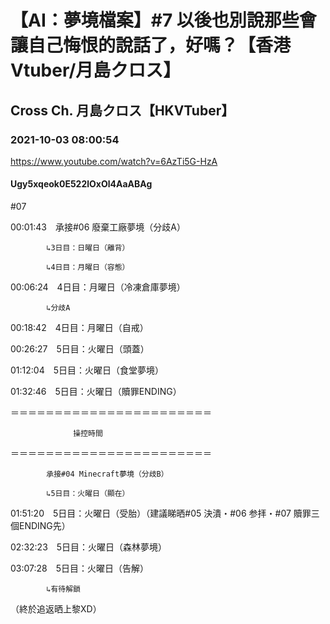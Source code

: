 # 【AI：夢境檔案】#7 以後也別說那些會讓自己悔恨的說話了，好嗎？【香港Vtuber/月島クロス】
## Cross Ch. 月島クロス【HKVTuber】
### 2021-10-03 08:00:54
https://www.youtube.com/watch?v=6AzTi5G-HzA
#### Ugy5xqeok0E522lOxOl4AaABAg
#07



00:01:43　承接#06 廢棄工廠夢境（分歧A）

		    ↳3日目：日曜日（離背）

		    ↳4日目：月曜日（容態）

00:06:24　4日目：月曜日（冷凍倉庫夢境）

		    ↳分歧A

00:18:42　4日目：月曜日（自戒）

00:26:27　5日目：火曜日（頭蓋）

01:12:04　5日目：火曜日（食堂夢境）

01:32:46　5日目：火曜日（贖罪ENDING）

＝＝＝＝＝＝＝＝＝＝＝＝＝＝＝＝＝＝＝＝＝＝＝

				  操控時間

＝＝＝＝＝＝＝＝＝＝＝＝＝＝＝＝＝＝＝＝＝＝＝

		    承接#04 Minecraft夢境（分歧B）

		    ↳5日目：火曜日（顯在）

01:51:20　5日目：火曜日（受胎）（建議睇晒#05 決潰・#06 参拝・#07 贖罪三個ENDING先）

02:32:23　5日目：火曜日（森林夢境）

03:07:28　5日目：火曜日（告解）

		    ↳有待解鎖



（終於追返晒上黎XD）

